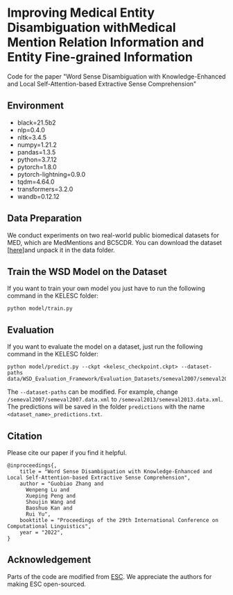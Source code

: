 #  Improving Medical Entity Disambiguation withMedical Mention Relation Information and Entity Fine-grained Information

Code for the  paper "Word Sense Disambiguation with Knowledge-Enhanced and Local Self-Attention-based Extractive Sense Comprehension"

## Environment
- black=21.5b2
- nlp=0.4.0
- nltk=3.4.5
- numpy=1.21.2
- pandas=1.3.5
- python=3.7.12
- pytorch=1.8.0
- pytorch-lightning=0.9.0
- tqdm=4.64.0
- transformers=3.2.0
- wandb=0.12.12


## Data Preparation
We conduct experiments on two real-world public biomedical datasets for MED, which are MedMentions and BC5CDR. You can download the dataset [[here](https://github.com/chanzuckerberg/MedMentions)]and unpack it in the data folder.
## Train the WSD Model on the Dataset
If you want to train your own model you just have to run the following command in the KELESC folder:
```shell
python model/train.py
```
## Evaluation
If you want to evaluate the model on a dataset, just run the following command in the KELESC folder:
```shell
python model/predict.py --ckpt <kelesc_checkpoint.ckpt> --dataset-paths data/WSD_Evaluation_Framework/Evaluation_Datasets/semeval2007/semeval2007.data.xml 
```
The ```--dataset-paths``` can be modified. For example, change  ```/semeval2007/semeval2007.data.xml``` to ```/semeval2013/semeval2013.data.xml```. The predictions will be saved in the folder ```predictions``` with the name ```<dataset_name>_predictions.txt```.
## Citation
Please cite our paper if you find it helpful.
```
@inproceedings{,
    title = "Word Sense Disambiguation with Knowledge-Enhanced and Local Self-Attention-based Extractive Sense Comprehension",
    author = "Guobiao Zhang and 
      Wenpeng Lu and
      Xueping Peng and
      Shoujin Wang and
      Baoshuo Kan and
      Rui Yu",
    booktitle = "Proceedings of the 29th International Conference on Computational Linguistics",
    year = "2022",
}
```
## Acknowledgement
Parts of the code are modified from [ESC](https://github.com/SapienzaNLP/esc). We appreciate the authors for making ESC open-sourced.


